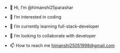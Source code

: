 - 👋 Hi, I’m @himanshi25parashar
- 👀 I’m interested in coding
- 🌱 I’m currently learning full-stack-developer
- 💞️ I’m looking to collaborate with developer
















- 📫 How to reach me himanshi25051998@gmail.com

<!---
himanshi25parashar/himanshi25parashar is a ✨ special ✨ repository because its `README.md` (this file) appears on your GitHub profile.
You can click the Preview link to take a look at your changes.
--->
